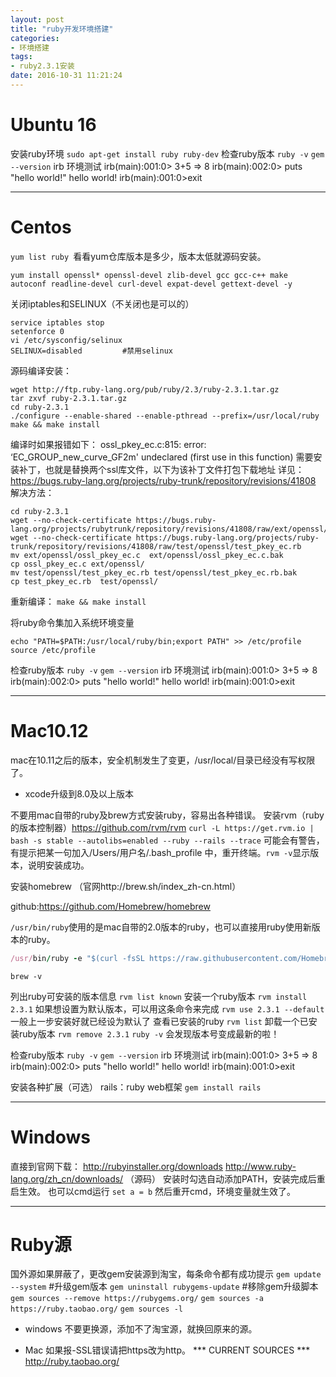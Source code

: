 ```yaml
---
layout: post
title: "ruby开发环境搭建"
categories:
- 环境搭建
tags:
- ruby2.3.1安装
date: 2016-10-31 11:21:24
---
```

# Ubuntu 16 #
安装ruby环境
`sudo apt-get install ruby ruby-dev`
检查ruby版本
`ruby -v`
`gem --version`
 irb     环境测试
irb(main):001:0> 3+5
=> 8
irb(main):002:0> puts "hello world!"
hello world!
irb(main):001:0>exit

---

# Centos #
`yum list ruby `看看yum仓库版本是多少，版本太低就源码安装。
```
yum install openssl* openssl-devel zlib-devel gcc gcc-c++ make autoconf readline-devel curl-devel expat-devel gettext-devel -y
```

关闭iptables和SELINUX（不关闭也是可以的）
```
service iptables stop
setenforce 0
vi /etc/sysconfig/selinux
SELINUX=disabled         #禁用selinux  
```
源码编译安装：
```
wget http://ftp.ruby-lang.org/pub/ruby/2.3/ruby-2.3.1.tar.gz
tar zxvf ruby-2.3.1.tar.gz
cd ruby-2.3.1
./configure --enable-shared --enable-pthread --prefix=/usr/local/ruby
make && make install
```
编译时如果报错如下：
ossl_pkey_ec.c:815: error: ‘EC_GROUP_new_curve_GF2m' undeclared (first use in this function)
需要安装补丁，也就是替换两个ssl库文件，以下为该补丁文件打包下载地址
详见：https://bugs.ruby-lang.org/projects/ruby-trunk/repository/revisions/41808
解决方法：
```
cd ruby-2.3.1
wget --no-check-certificate https://bugs.ruby-lang.org/projects/rubytrunk/repository/revisions/41808/raw/ext/openssl/ossl_pkey_ec.c
wget --no-check-certificate https://bugs.ruby-lang.org/projects/ruby-trunk/repository/revisions/41808/raw/test/openssl/test_pkey_ec.rb
mv ext/openssl/ossl_pkey_ec.c  ext/openssl/ossl_pkey_ec.c.bak
cp ossl_pkey_ec.c ext/openssl/
mv test/openssl/test_pkey_ec.rb test/openssl/test_pkey_ec.rb.bak
cp test_pkey_ec.rb  test/openssl/
```
重新编译：
`make && make install`

将ruby命令集加入系统环境变量
```
echo "PATH=$PATH:/usr/local/ruby/bin;export PATH" >> /etc/profile
source /etc/profile
```
检查ruby版本
`ruby -v`
`gem --version`
 irb     环境测试
irb(main):001:0> 3+5
=> 8
irb(main):002:0> puts "hello world!"
hello world!
irb(main):001:0>exit

---

# Mac10.12 #
mac在10.11之后的版本，安全机制发生了变更，/usr/local/目录已经没有写权限了。

* xcode升级到8.0及以上版本

不要用mac自带的ruby及brew方式安装ruby，容易出各种错误。
安装rvm（ruby的版本控制器）https://github.com/rvm/rvm
`curl -L https://get.rvm.io | bash -s stable --autolibs=enabled --ruby --rails --trace`
可能会有警告，有提示把某一句加入/Users/用户名/.bash_profile 中，重开终端。`rvm -v`显示版本，说明安装成功。

安装homebrew （官网http://brew.sh/index_zh-cn.html）

github:https://github.com/Homebrew/homebrew

`/usr/bin/ruby`使用的是mac自带的2.0版本的ruby，也可以直接用ruby使用新版本的ruby。
```ruby
/usr/bin/ruby -e "$(curl -fsSL https://raw.githubusercontent.com/Homebrew/install/master/install)" 
```
`brew -v`

列出ruby可安装的版本信息
`rvm list known`
安装一个ruby版本
`rvm install 2.3.1`
如果想设置为默认版本，可以用这条命令来完成
`rvm use 2.3.1 --default`     一般上一步安装好就已经设为默认了
查看已安装的ruby
`rvm list`
卸载一个已安装ruby版本
`rvm remove 2.3.1`
`ruby -v`
会发现版本号变成最新的啦！

检查ruby版本
`ruby -v`
`gem --version`
 irb     环境测试
irb(main):001:0> 3+5
=> 8
irb(main):002:0> puts "hello world!"
hello world!
irb(main):001:0>exit

安装各种扩展（可选）
rails：ruby web框架
`gem install rails`

---

# Windows #
直接到官网下载：
http://rubyinstaller.org/downloads 
http://www.ruby-lang.org/zh_cn/downloads/ （源码）
安装时勾选自动添加PATH，安装完成后重启生效。
也可以cmd运行 `set a = b` 然后重开cmd，环境变量就生效了。

---

# Ruby源 #
国外源如果屏蔽了，更改gem安装源到淘宝，每条命令都有成功提示
`gem update --system`     #升级gem版本
`gem uninstall rubygems-update`    #移除gem升级脚本
`gem sources --remove https://rubygems.org/`
`gem sources -a https://ruby.taobao.org/`
`gem sources -l`

* windows 不要更换源，添加不了淘宝源，就换回原来的源。

* Mac 如果报-SSL错误请把https改为http。
*** CURRENT SOURCES ***
http://ruby.taobao.org/




















